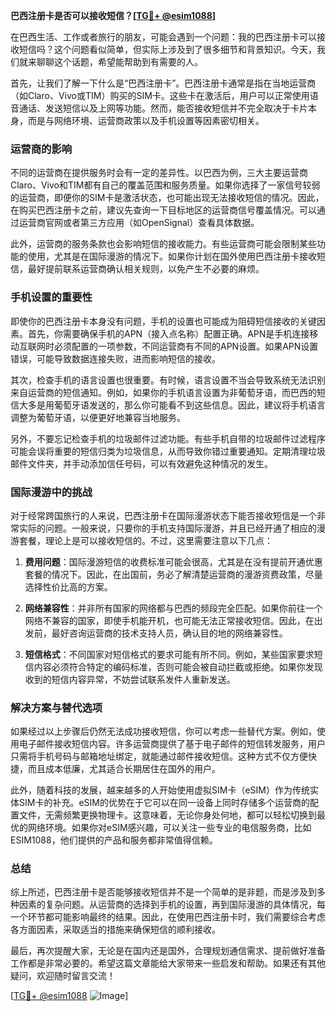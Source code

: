 **巴西注册卡是否可以接收短信？[[TG💪+ @esim1088](https://t.me/s/esim1088)]**

在巴西生活、工作或者旅行的朋友，可能会遇到一个问题：我的巴西注册卡可以接收短信吗？这个问题看似简单，但实际上涉及到了很多细节和背景知识。今天，我们就来聊聊这个话题，希望能帮助到有需要的人。

首先，让我们了解一下什么是“巴西注册卡”。巴西注册卡通常是指在当地运营商（如Claro、Vivo或TIM）购买的SIM卡。这些卡在激活后，用户可以正常使用语音通话、发送短信以及上网等功能。然而，能否接收短信并不完全取决于卡片本身，而是与网络环境、运营商政策以及手机设置等因素密切相关。

### **运营商的影响**

不同的运营商在提供服务时会有一定的差异性。以巴西为例，三大主要运营商Claro、Vivo和TIM都有自己的覆盖范围和服务质量。如果你选择了一家信号较弱的运营商，即便你的SIM卡是激活状态，也可能出现无法接收短信的情况。因此，在购买巴西注册卡之前，建议先查询一下目标地区的运营商信号覆盖情况。可以通过运营商官网或者第三方应用（如OpenSignal）查看具体数据。

此外，运营商的服务条款也会影响短信的接收能力。有些运营商可能会限制某些功能的使用，尤其是在国际漫游的情况下。如果你计划在国外使用巴西注册卡接收短信，最好提前联系运营商确认相关规则，以免产生不必要的麻烦。

### **手机设置的重要性**

即使你的巴西注册卡本身没有问题，手机的设置也可能成为阻碍短信接收的关键因素。首先，你需要确保手机的APN（接入点名称）配置正确。APN是手机连接移动互联网时必须配置的一项参数，不同运营商有不同的APN设置。如果APN设置错误，可能导致数据连接失败，进而影响短信的接收。

其次，检查手机的语言设置也很重要。有时候，语言设置不当会导致系统无法识别来自运营商的短信通知。例如，如果你的手机语言设置为非葡萄牙语，而巴西的短信大多是用葡萄牙语发送的，那么你可能看不到这些信息。因此，建议将手机语言调整为葡萄牙语，以便更好地兼容当地服务。

另外，不要忘记检查手机的垃圾邮件过滤功能。有些手机自带的垃圾邮件过滤程序可能会误将重要的短信归类为垃圾信息，从而导致你错过重要通知。定期清理垃圾邮件文件夹，并手动添加信任号码，可以有效避免这种情况的发生。

### **国际漫游中的挑战**

对于经常跨国旅行的人来说，巴西注册卡在国际漫游状态下能否接收短信是一个非常实际的问题。一般来说，只要你的手机支持国际漫游，并且已经开通了相应的漫游套餐，理论上是可以接收短信的。不过，这里需要注意以下几点：

1. **费用问题**：国际漫游短信的收费标准可能会很高，尤其是在没有提前开通优惠套餐的情况下。因此，在出国前，务必了解清楚运营商的漫游资费政策，尽量选择性价比高的方案。
   
2. **网络兼容性**：并非所有国家的网络都与巴西的频段完全匹配。如果你前往一个网络不兼容的国家，即使手机能开机，也可能无法正常接收短信。因此，在出发前，最好咨询运营商的技术支持人员，确认目的地的网络兼容性。

3. **短信格式**：不同国家对短信格式的要求可能有所不同。例如，某些国家要求短信内容必须符合特定的编码标准，否则可能会被自动拦截或拒绝。如果你发现收到的短信内容异常，不妨尝试联系发件人重新发送。

### **解决方案与替代选项**

如果经过以上步骤后仍然无法成功接收短信，你可以考虑一些替代方案。例如，使用电子邮件接收短信内容。许多运营商提供了基于电子邮件的短信转发服务，用户只需将手机号码与邮箱地址绑定，就能通过邮件接收短信。这种方式不仅方便快捷，而且成本低廉，尤其适合长期居住在国外的用户。

此外，随着科技的发展，越来越多的人开始使用虚拟SIM卡（eSIM）作为传统实体SIM卡的补充。eSIM的优势在于它可以在同一设备上同时存储多个运营商的配置文件，无需频繁更换物理卡。这意味着，无论你身处何地，都可以轻松切换到最优的网络环境。如果你对eSIM感兴趣，可以关注一些专业的电信服务商，比如ESIM1088，他们提供的产品和服务都非常值得信赖。

### **总结**

综上所述，巴西注册卡是否能够接收短信并不是一个简单的是非题，而是涉及到多种因素的复杂问题。从运营商的选择到手机的设置，再到国际漫游的具体情况，每一个环节都可能影响最终的结果。因此，在使用巴西注册卡时，我们需要综合考虑各方面因素，采取适当的措施来确保短信的顺利接收。

最后，再次提醒大家，无论是在国内还是国外，合理规划通信需求、提前做好准备工作都是非常必要的。希望这篇文章能给大家带来一些启发和帮助。如果还有其他疑问，欢迎随时留言交流！

[[TG💪+ @esim1088](https://t.me/s/esim1088) ![Image](https://i.postimg.cc/4NQfJmqS/Snipaste-2025-05-13-00-14-12.png)]